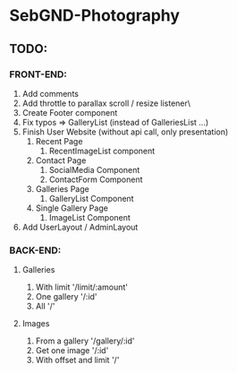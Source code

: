 # SebGND-Photography

## TODO:

### FRONT-END:
1. Add comments
1. Add throttle to parallax scroll / resize listener\
1. Create Footer component
1. Fix typos => GalleryList (instead of GalleriesList ...)
1. Finish User Website (without api call, only presentation)
    1. Recent Page
        1. RecentImageList component
    1. Contact Page
        1. SocialMedia Component
        1. ContactForm Component
    1. Galleries Page
        1. GalleryList Component
    1. Single Gallery Page
        1. ImageList Component
1. Add UserLayout / AdminLayout


### BACK-END:
1. Galleries
    1. With limit '/limit/:amount'
    1. One gallery '/:id'
    1. All '/'

1. Images
    1. From a gallery '/gallery/:id'
    1. Get one image '/:id'
    1. With offset and limit '/' 
